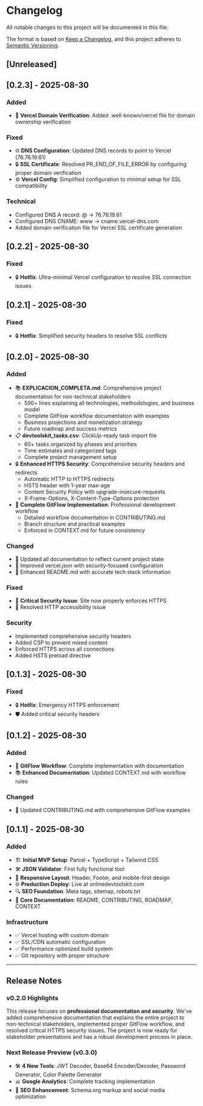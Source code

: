 # Changelog

All notable changes to this project will be documented in this file.

The format is based on [Keep a Changelog](https://keepachangelog.com/en/1.0.0/),
and this project adheres to [Semantic Versioning](https://semver.org/spec/v2.0.0.html).

## [Unreleased]

## [0.2.3] - 2025-08-30

### Added
- 🔐 **Vercel Domain Verification**: Added .well-known/vercel file for domain ownership verification

### Fixed
- 🌐 **DNS Configuration**: Updated DNS records to point to Vercel (76.76.19.61)
- 🔒 **SSL Certificate**: Resolved PR_END_OF_FILE_ERROR by configuring proper domain verification
- ⚙️ **Vercel Config**: Simplified configuration to minimal setup for SSL compatibility

### Technical
- Configured DNS A record: @ → 76.76.19.61
- Configured DNS CNAME: www → cname.vercel-dns.com  
- Added domain verification file for Vercel SSL certificate generation

## [0.2.2] - 2025-08-30

### Fixed
- 🔒 **Hotfix**: Ultra-minimal Vercel configuration to resolve SSL connection issues

## [0.2.1] - 2025-08-30

### Fixed
- 🔒 **Hotfix**: Simplified security headers to resolve SSL conflicts

## [0.2.0] - 2025-08-30

### Added
- 📚 **EXPLICACION_COMPLETA.md**: Comprehensive project documentation for non-technical stakeholders
  - 590+ lines explaining all technologies, methodologies, and business model
  - Complete GitFlow workflow documentation with examples
  - Business projections and monetization strategy
  - Future roadmap and success metrics
- 📋 **devtoolskit_tasks.csv**: ClickUp-ready task import file
  - 60+ tasks organized by phases and priorities  
  - Time estimates and categorized tags
  - Complete project management setup
- 🔒 **Enhanced HTTPS Security**: Comprehensive security headers and redirects
  - Automatic HTTP to HTTPS redirects
  - HSTS header with 1-year max-age
  - Content Security Policy with upgrade-insecure-requests
  - X-Frame-Options, X-Content-Type-Options protection
- 🌊 **Complete GitFlow Implementation**: Professional development workflow
  - Detailed workflow documentation in CONTRIBUTING.md
  - Branch structure and practical examples
  - Enforced in CONTEXT.md for future consistency

### Changed
- 📖 Updated all documentation to reflect current project state
- 🔧 Improved vercel.json with security-focused configuration
- 📝 Enhanced README.md with accurate tech stack information

### Fixed
- 🔐 **Critical Security Issue**: Site now properly enforces HTTPS
- 🚀 Resolved HTTP accessibility issue

### Security
- Implemented comprehensive security headers
- Added CSP to prevent mixed content
- Enforced HTTPS across all connections
- Added HSTS preload directive

## [0.1.3] - 2025-08-30

### Fixed
- 🔒 **Hotfix**: Emergency HTTPS enforcement
- 🛡️ Added critical security headers

## [0.1.2] - 2025-08-30

### Added
- 🌊 **GitFlow Workflow**: Complete implementation with documentation
- 📚 **Enhanced Documentation**: Updated CONTEXT.md with workflow rules

### Changed
- 🔧 Updated CONTRIBUTING.md with comprehensive GitFlow examples

## [0.1.1] - 2025-08-30

### Added
- 🏗️ **Initial MVP Setup**: Parcel + TypeScript + Tailwind CSS
- 🛠️ **JSON Validator**: First fully functional tool
- 🎨 **Responsive Layout**: Header, Footer, and mobile-first design
- 🌐 **Production Deploy**: Live at onlinedevtoolskit.com
- 🔍 **SEO Foundation**: Meta tags, sitemap, robots.txt
- 📖 **Core Documentation**: README, CONTRIBUTING, ROADMAP, CONTEXT

### Infrastructure
- ✅ Vercel hosting with custom domain
- ✅ SSL/CDN automatic configuration
- ✅ Performance optimized build system
- ✅ Git repository with proper structure

---

## Release Notes

### v0.2.0 Highlights
This release focuses on **professional documentation and security**. We've added comprehensive documentation that explains the entire project to non-technical stakeholders, implemented proper GitFlow workflow, and resolved critical HTTPS security issues. The project is now ready for stakeholder presentations and has a robust development process in place.

### Next Release Preview (v0.3.0)
- 🛠️ **4 New Tools**: JWT Decoder, Base64 Encoder/Decoder, Password Generator, Color Palette Generator
- 📊 **Google Analytics**: Complete tracking implementation
- 🎯 **SEO Enhancement**: Schema.org markup and social media optimization